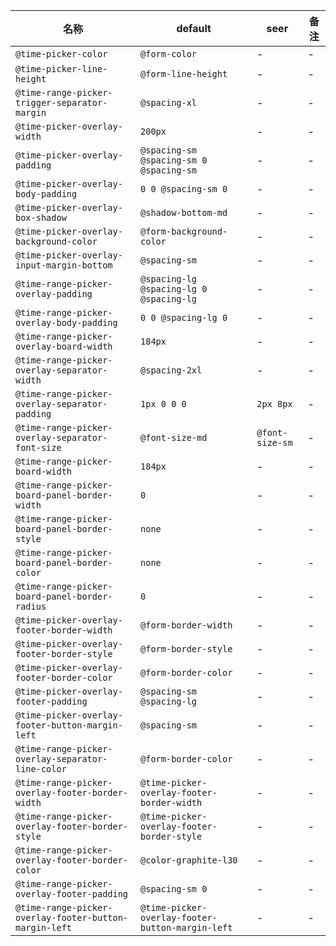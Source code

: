 | 名称 | default | seer | 备注 |
| --- | --- | --- | --- |
| `@time-picker-color` | `@form-color` | - | - |
| `@time-picker-line-height` | `@form-line-height` | - | - |
| `@time-range-picker-trigger-separator-margin` | `@spacing-xl` | - | - |
| `@time-picker-overlay-width` | `200px` | - | - |
| `@time-picker-overlay-padding` | `@spacing-sm @spacing-sm 0 @spacing-sm` | - | - |
| `@time-picker-overlay-body-padding` | `0 0 @spacing-sm 0` | - | - |
| `@time-picker-overlay-box-shadow` | `@shadow-bottom-md` | - | - |
| `@time-picker-overlay-background-color` | `@form-background-color` | - | - |
| `@time-picker-overlay-input-margin-bottom` | `@spacing-sm` | - | - |
| `@time-range-picker-overlay-padding` | `@spacing-lg @spacing-lg 0 @spacing-lg` | - | - |
| `@time-range-picker-overlay-body-padding` | `0 0 @spacing-lg 0` | - | - |
| `@time-range-picker-overlay-board-width` | `184px` | - | - |
| `@time-range-picker-overlay-separator-width` | `@spacing-2xl` | - | - |
| `@time-range-picker-overlay-separator-padding` | `1px 0 0 0` | `2px 8px` | - |
| `@time-range-picker-overlay-separator-font-size` | `@font-size-md` | `@font-size-sm` | - |
| `@time-range-picker-board-width` | `184px` | - | - |
| `@time-range-picker-board-panel-border-width` | `0` | - | - |
| `@time-range-picker-board-panel-border-style` | `none` | - | - |
| `@time-range-picker-board-panel-border-color` | `none` | - | - |
| `@time-range-picker-board-panel-border-radius` | `0` | - | - |
| `@time-picker-overlay-footer-border-width` | `@form-border-width` | - | - |
| `@time-picker-overlay-footer-border-style` | `@form-border-style` | - | - |
| `@time-picker-overlay-footer-border-color` | `@form-border-color` | - | - |
| `@time-picker-overlay-footer-padding` | `@spacing-sm @spacing-lg` | - | - |
| `@time-picker-overlay-footer-button-margin-left` | `@spacing-sm` | - | - |
| `@time-range-picker-overlay-separator-line-color` | `@form-border-color` | - | - |
| `@time-range-picker-overlay-footer-border-width` | `@time-picker-overlay-footer-border-width` | - | - |
| `@time-range-picker-overlay-footer-border-style` | `@time-picker-overlay-footer-border-style` | - | - |
| `@time-range-picker-overlay-footer-border-color` | `@color-graphite-l30` | - | - |
| `@time-range-picker-overlay-footer-padding` | `@spacing-sm 0` | - | - |
| `@time-range-picker-overlay-footer-button-margin-left` | `@time-picker-overlay-footer-button-margin-left` | - | - |
